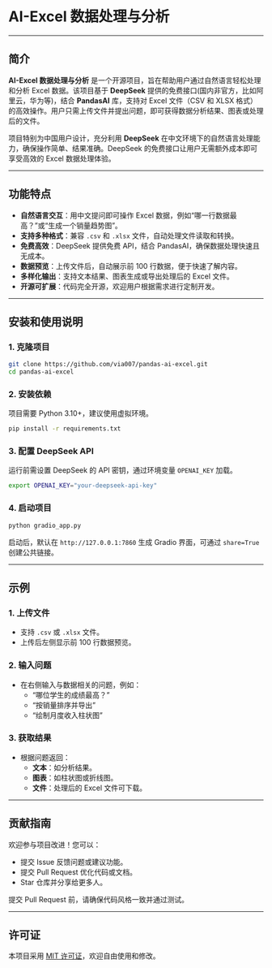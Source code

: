 # AI-Excel 数据处理与分析


---

## 简介

**AI-Excel 数据处理与分析** 是一个开源项目，旨在帮助用户通过自然语言轻松处理和分析 Excel 数据。该项目基于 **DeepSeek** 提供的免费接口(国内非官方，比如阿里云，华为等)，结合 **PandasAI** 库，支持对 Excel 文件（CSV 和 XLSX 格式）的高效操作。用户只需上传文件并提出问题，即可获得数据分析结果、图表或处理后的文件。

项目特别为中国用户设计，充分利用 **DeepSeek** 在中文环境下的自然语言处理能力，确保操作简单、结果准确。DeepSeek 的免费接口让用户无需额外成本即可享受高效的 Excel 数据处理体验。

---

## 功能特点

- **自然语言交互**：用中文提问即可操作 Excel 数据，例如“哪一行数据最高？”或“生成一个销量趋势图”。
- **支持多种格式**：兼容 `.csv` 和 `.xlsx` 文件，自动处理文件读取和转换。
- **免费高效**：DeepSeek 提供免费 API，结合 PandasAI，确保数据处理快速且无成本。
- **数据预览**：上传文件后，自动展示前 100 行数据，便于快速了解内容。
- **多样化输出**：支持文本结果、图表生成或导出处理后的 Excel 文件。
- **开源可扩展**：代码完全开源，欢迎用户根据需求进行定制开发。

---

## 安装和使用说明

### 1. 克隆项目

```bash
git clone https://github.com/via007/pandas-ai-excel.git
cd pandas-ai-excel
```

### 2. 安装依赖

项目需要 Python 3.10+，建议使用虚拟环境。

```bash
pip install -r requirements.txt
```

### 3. 配置 DeepSeek API

运行前需设置 DeepSeek 的 API 密钥，通过环境变量 `OPENAI_KEY` 加载。

```bash
export OPENAI_KEY="your-deepseek-api-key"
```

### 4. 启动项目

```bash
python gradio_app.py
```

启动后，默认在 `http://127.0.0.1:7860` 生成 Gradio 界面，可通过 `share=True` 创建公共链接。

---

## 示例

### 1. 上传文件
- 支持 `.csv` 或 `.xlsx` 文件。
- 上传后左侧显示前 100 行数据预览。

### 2. 输入问题
- 在右侧输入与数据相关的问题，例如：
  - “哪位学生的成绩最高？”
  - “按销量排序并导出”
  - “绘制月度收入柱状图”

### 3. 获取结果
- 根据问题返回：
  - **文本**：如分析结果。
  - **图表**：如柱状图或折线图。
  - **文件**：处理后的 Excel 文件可下载。

---

## 贡献指南

欢迎参与项目改进！您可以：
- 提交 Issue 反馈问题或建议功能。
- 提交 Pull Request 优化代码或文档。
- Star 仓库并分享给更多人。

提交 Pull Request 前，请确保代码风格一致并通过测试。

---

## 许可证

本项目采用 [MIT 许可证](LICENSE)，欢迎自由使用和修改。
